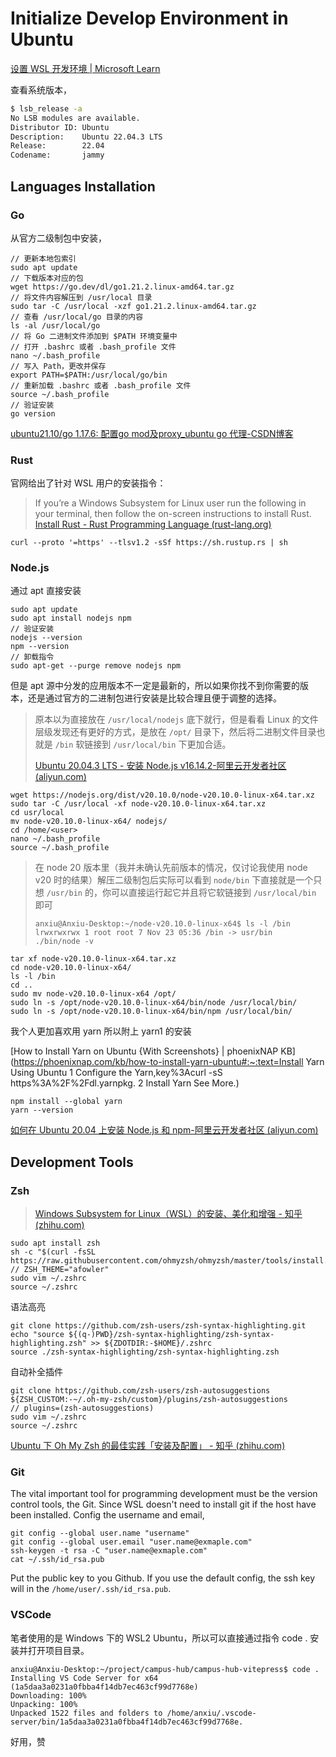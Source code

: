 # Initialize Develop Environment in Ubuntu

[设置 WSL 开发环境 | Microsoft Learn](https://learn.microsoft.com/zh-cn/windows/wsl/setup/environment)

查看系统版本，

```bash
$ lsb_release -a
No LSB modules are available.
Distributor ID: Ubuntu
Description:    Ubuntu 22.04.3 LTS
Release:        22.04
Codename:       jammy
```



## Languages Installation

### Go

从官方二级制包中安装，

```shell
// 更新本地包索引
sudo apt update
// 下载版本对应的包
wget https://go.dev/dl/go1.21.2.linux-amd64.tar.gz
// 将文件内容解压到 /usr/local 目录
sudo tar -C /usr/local -xzf go1.21.2.linux-amd64.tar.gz
// 查看 /usr/local/go 目录的内容
ls -al /usr/local/go
// 将 Go 二进制文件添加到 $PATH 环境变量中
// 打开 .bashrc 或者 .bash_profile 文件
nano ~/.bash_profile
// 写入 Path，更改并保存
export PATH=$PATH:/usr/local/go/bin
// 重新加载 .bashrc 或者 .bash_profile 文件
source ~/.bash_profile
// 验证安装
go version
```

[ubuntu21.10/go 1.17.6: 配置go mod及proxy_ubuntu go 代理-CSDN博客](https://blog.csdn.net/weixin_43881017/article/details/122792746)

### Rust

官网给出了针对 WSL 用户的安装指令：

> If you’re a Windows Subsystem for Linux user run the following in your terminal, then follow the on-screen instructions to install Rust.
> [Install Rust - Rust Programming Language (rust-lang.org)](https://www.rust-lang.org/tools/install)

```shell
curl --proto '=https' --tlsv1.2 -sSf https://sh.rustup.rs | sh
```





### Node.js

通过 apt 直接安装

```shell
sudo apt update
sudo apt install nodejs npm
// 验证安装
nodejs --version
npm --version
// 卸载指令
sudo apt-get --purge remove nodejs npm
```

但是 apt 源中分发的应用版本不一定是最新的，所以如果你找不到你需要的版本，还是通过官方的二进制包进行安装是比较合理且便于调整的选择。

> 原本以为直接放在 `/usr/local/nodejs` 底下就行，但是看看 Linux 的文件层级发现还有更好的方式，是放在 `/opt/` 目录下，然后将二进制文件目录也就是 `/bin` 软链接到 `/usr/local/bin` 下更加合适。
>
> [Ubuntu 20.04.3 LTS - 安装 Node.js v16.14.2-阿里云开发者社区 (aliyun.com)](https://developer.aliyun.com/article/891091)

```shell
wget https://nodejs.org/dist/v20.10.0/node-v20.10.0-linux-x64.tar.xz
sudo tar -C /usr/local -xf node-v20.10.0-linux-x64.tar.xz
cd usr/local
mv node-v20.10.0-linux-x64/ nodejs/
cd /home/<user>
nano ~/.bash_profile
source ~/.bash_profile
```



> 在 node 20 版本里（我并未确认先前版本的情况，仅讨论我使用 node v20 时的结果）解压二级制包后实际可以看到 `node/bin` 下直接就是一个只想 `/usr/bin` 的，你可以直接运行起它并且将它软链接到 `/usr/local/bin` 即可
> ```
> anxiu@Anxiu-Desktop:~/node-v20.10.0-linux-x64$ ls -l /bin
> lrwxrwxrwx 1 root root 7 Nov 23 05:36 /bin -> usr/bin
> ./bin/node -v
> ```



```shell
tar xf node-v20.10.0-linux-x64.tar.xz
cd node-v20.10.0-linux-x64/
ls -l /bin
cd ..
sudo mv node-v20.10.0-linux-x64 /opt/
sudo ln -s /opt/node-v20.10.0-linux-x64/bin/node /usr/local/bin/
sudo ln -s /opt/node-v20.10.0-linux-x64/bin/npm /usr/local/bin/
````

我个人更加喜欢用 yarn 所以附上 yarn1 的安装

[How to Install Yarn on Ubuntu {With Screenshots} | phoenixNAP KB](https://phoenixnap.com/kb/how-to-install-yarn-ubuntu#:~:text=Install Yarn Using Ubuntu 1 Configure the Yarn,key%3Acurl -sS https%3A%2F%2Fdl.yarnpkg. 2 Install Yarn See More.)

```shell
npm install --global yarn
yarn --version
```

[如何在 Ubuntu 20.04 上安装 Node.js 和 npm-阿里云开发者社区 (aliyun.com)](https://developer.aliyun.com/article/760687)



## Development Tools

### Zsh

> [Windows Subsystem for Linux（WSL）的安装、美化和增强 - 知乎 (zhihu.com)](https://zhuanlan.zhihu.com/p/340851697)

```shell
sudo apt install zsh
sh -c "$(curl -fsSL https://raw.githubusercontent.com/ohmyzsh/ohmyzsh/master/tools/install.sh)"
// ZSH_THEME="afowler"
sudo vim ~/.zshrc
source ~/.zshrc
```

语法高亮

```shell
git clone https://github.com/zsh-users/zsh-syntax-highlighting.git
echo "source ${(q-)PWD}/zsh-syntax-highlighting/zsh-syntax-highlighting.zsh" >> ${ZDOTDIR:-$HOME}/.zshrc
source ./zsh-syntax-highlighting/zsh-syntax-highlighting.zsh
```

自动补全插件

```shell
git clone https://github.com/zsh-users/zsh-autosuggestions ${ZSH_CUSTOM:-~/.oh-my-zsh/custom}/plugins/zsh-autosuggestions
// plugins=(zsh-autosuggestions)
sudo vim ~/.zshrc
source ~/.zshrc
```



[Ubuntu 下 Oh My Zsh 的最佳实践「安装及配置」 - 知乎 (zhihu.com)](https://zhuanlan.zhihu.com/p/38061286)



### Git

The vital important tool for programming development must be the version control tools, the Git.
Since WSL doesn't need to install git if the host have been installed.
Config the username and email, 

```shell
git config --global user.name "username"
git config --global user.email "user.name@exmaple.com"
ssh-keygen -t rsa -C "user.name@exmaple.com"
cat ~/.ssh/id_rsa.pub
```

Put the public key to you Github. If you use the default config, the ssh key will in the `/home/user/.ssh/id_rsa.pub`. 

### VSCode

笔者使用的是 Windows 下的 WSL2 Ubuntu，所以可以直接通过指令 code . 安装并打开项目目录。

```shell
anxiu@Anxiu-Desktop:~/project/campus-hub/campus-hub-vitepress$ code .
Installing VS Code Server for x64 (1a5daa3a0231a0fbba4f14db7ec463cf99d7768e)
Downloading: 100%
Unpacking: 100%
Unpacked 1522 files and folders to /home/anxiu/.vscode-server/bin/1a5daa3a0231a0fbba4f14db7ec463cf99d7768e.
```

好用，赞
